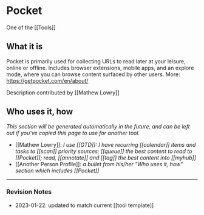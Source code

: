 # Pocket 

One of the [[Tools]]

## What it is
Pocket is primarily used for collecting URLs to read later at your leisure, online or offline. Includes browser extensions, mobile apps, and an explore mode, where you can browse content surfaced by other users. 
More: https://getpocket.com/en/about/

Description contributed by [[Mathew Lowry]]

## Who uses it, how

_This section will be generated automatically in the future, and can be left out if you've copied this page to use for another tool._

* [[Mathew Lowry]]: *I use [[GTD]]: I have recurring [[calendar]] items and tasks to [[scan]] priority sources; [[queue]] the best content to read to [[Pocket]]; read, [[annotate]] and [[tag]] the best content into [[myhub]]*
* [[Another Person Profile]]:  *a bullet from his/her "Who uses it, how" section which includes [[Pocket]]* 


---

### Revision Notes

* 2023-01-22: updated to match current [[tool template]]